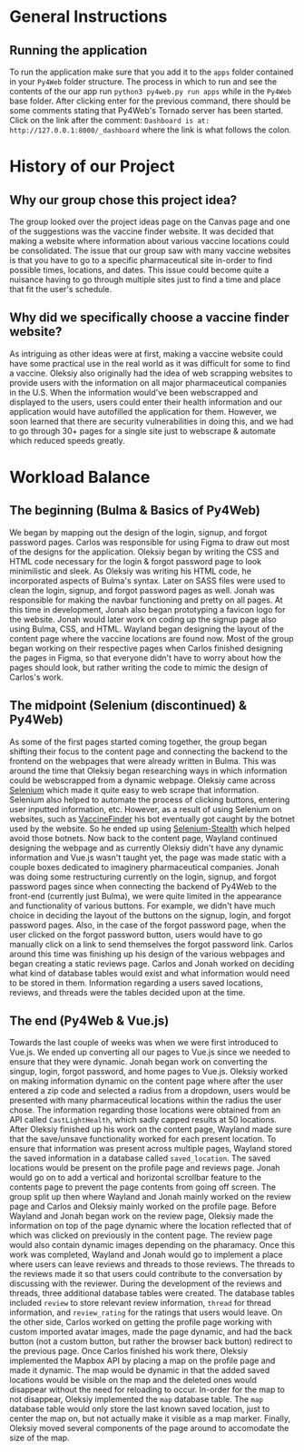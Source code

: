 # General Instructions

## Running the application
To run the application make sure that you add it to the `apps` folder contained in your `Py4Web` folder structure. The process in which to run and see the contents of the our app run `python3 py4web.py run apps` while in the `Py4Web` base folder. After clicking enter for the previous command, there should be some comments stating that Py4Web's Tornado server has been started. Click on the link after the comment: `Dashboard is at: http://127.0.0.1:8000/_dashboard` where the link is what follows the colon.  

# History of our Project

## Why our group chose this project idea?
The group looked over the project ideas page on the Canvas page and one of the suggestions was the vaccine finder website. It was decided that making a website where information about various vaccine locations could be consolidated. The issue that our group saw with many vaccine websites is that you have to go to a specific pharmaceutical site in-order to find possible times, locations, and dates. This issue could become quite a nuisance having to go through multiple sites just to find a time and place that fit the user's schedule. 

## Why did we specifically choose a vaccine finder website?
As intriguing as other ideas were at first, making a vaccine website could have some practical use in the real world as it was difficult for some to find a vaccine. Oleksiy also originally had the idea of web scrapping websites to provide users with the information on all major pharmaceutical companies in the U.S. When the information would've been webscrapped and displayed to the users, users could enter their health information and our application would have autofilled the application for them. However, we soon learned that there are security vulnerabilities in doing this, and we had to go through 30+ pages for a single site just to webscrape & automate which reduced speeds greatly. 

# Workload Balance

## The beginning (Bulma & Basics of Py4Web)
We began by mapping out the design of the login, signup, and forgot password pages. Carlos was responsible for using Figma to draw out most of the designs for the application. Oleksiy began by writing the CSS and HTML code necessary for the login & forgot password page to look minimilistic and sleek. As Oleksiy was writing his HTML code, he incorporated aspects of Bulma's syntax. Later on SASS files were used to clean the login, signup, and forgot password pages as well. Jonah was responsible for making the navbar functioning and pretty on all pages. At this time in development, Jonah also began prototyping a favicon logo for the website. Jonah would later work on coding up the signup page also using Bulma, CSS, and HTML. Wayland began designing the layout of the content page where the vaccine locations are found now. Most of the group began working on their respective pages when Carlos finished designing the pages in Figma, so that everyone didn't have to worry about how the pages should look, but rather writing the code to mimic the design of Carlos's work. 

## The midpoint (Selenium (discontinued) & Py4Web) 
As some of the first pages started coming together, the group began shifting their focus to the content page and connecting the backend to the frontend on the webpages that were already written in Bulma. This was around the time that Oleksiy began researching ways in which information could be webscrapped from a dynamic webpage. Oleksiy came across [Selenium](https://selenium-python.readthedocs.io/) which made it quite easy to web scrape that information. Selenium also helped to automate the process of clicking buttons, entering user inputted information, etc. However, as a result of using Selenium on websites, such as [VaccineFinder](https://www.vaccines.gov/search/) his bot eventually got caught by the botnet used by the website. So he ended up using [Selenium-Stealth](https://github.com/diprajpatra/selenium-stealth) which helped avoid those botnets. Now back to the content page, Wayland continued designing the webpage and as currently Oleksiy didn't have any dynamic information and Vue.js wasn't taught yet, the page was made static with a couple boxes dedicated to imaginery pharmaceutical companies. Jonah was doing some restructuring currently on the login, signup, and forgot password pages since when connecting the backend of Py4Web to the front-end (currently just Bulma), we were quite limited in the appearance and functionality of various buttons. For example, we didn't have much choice in deciding the layout of the buttons on the signup, login, and forgot password pages. Also, in the case of the forgot password page, when the user clicked on the forgot password button, users would have to go manually click on a link to send themselves the forgot password link. Carlos around this time was finishing up his design of the various webpages and began creating a static reviews page. Carlos and Jonah worked on deciding what kind of database tables would exist and what information would need to be stored in them. Information regarding a users saved locations, reviews, and threads were the tables decided upon at the time.

## The end (Py4Web & Vue.js)
Towards the last couple of weeks was when we were first introduced to Vue.js. We ended up converting all our pages to Vue.js since we needed to ensure that they were dynamic. Jonah began work on converting the singup, login, forgot password, and home pages to Vue.js. Oleksiy worked on making information dynamic on the content page where after the user entered a zip code and selected a radius from a dropdown, users would be presented with many pharmaceutical locations within the radius the user chose. The information regarding those locations were obtained from an API called `CastLightHealth`, which sadly capped results at 50 locations. After Oleksiy finished up his work on the content page, Wayland made sure that the save/unsave functionality worked for each present location. To ensure that information was present across multiple pages, Wayland stored the saved information in a database called `saved_location`. The saved locations would be present on the profile page and reviews page. Jonah would go on to add a vertical and horizontal scrollbar feature to the contents page to prevent the page contents from going off screen. The group split up then where Wayland and Jonah mainly worked on the review page and Carlos and Oleksiy mainly worked on the profile page. Before Wayland and Jonah began work on the review page, Oleksiy made the information on top of the page dynamic where the location reflected that of which was clicked on previously in the content page. The review page would also contain dynamic images depending on the pharamacy. Once this work was completed, Wayland and Jonah would go to implement a place where users can leave reviews and threads to those reviews. The threads to the reviews made it so that users could contribute to the conversation by discussing with the reviewer. During the development of the reviews and threads, three additional database tables were created. The database tables included `review` to store relevant review information, `thread` for thread information, and `review_rating` for the ratings that users would leave. On the other side, Carlos worked on getting the profile page working with custom imported avatar images, made the page dynamic, and had the back button (not a custom button, but rather the browser back button) redirect to the previous page. Once Carlos finished his work there, Oleksiy implemented the Mapbox API by placing a map on the profile page and made it dynamic. The map would be dynamic in that the added saved locations would be visible on the map and the deleted ones would disappear without the need for reloading to occur. In-order for the map to not disappear, Oleksiy implemented the `map` database table. The `map` database table would only store the last known saved location, just to center the map on, but not actually make it visible as a map marker. Finally, Oleksiy moved several components of the page around to accomodate the size of the map. 